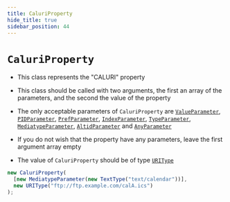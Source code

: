 ```yaml
---
title: CaluriProperty
hide_title: true
sidebar_position: 44
---
```


# `CaluriProperty`

- This class represents the "CALURI" property

- This class should be called with two arguments, the first an array of the
  parameters, and the second the value of the property

- The only acceptable parameters of `CaluriProperty` are
  [`ValueParameter`](/documentation/parameters/valueparameter),
  [`PIDParameter`](/documentation/parameters/pidparameter),
  [`PrefParameter`](/documentation/parameters/prefparameter),
  [`IndexParameter`](/documentation/parameters/indexparameter),
  [`TypeParameter`](/documentation/parameters/typeparameter),
  [`MediatypeParameter`](/documentation/parameters/mediatypeparameter),
  [`AltidParameter`](/documentation/parameters/altidparameter) and
  [`AnyParameter`](/documentation/parameters/anyparameter)

- If you do not wish that the property have any parameters, leave the first
  argument array empty

- The value of `CaluriProperty` should be of type
  [`URIType`](/documentation/values/uritype)

```js
new CaluriProperty(
  [new MediatypeParameter(new TextType("text/calendar"))],
  new URIType("ftp://ftp.example.com/calA.ics")
);
```
